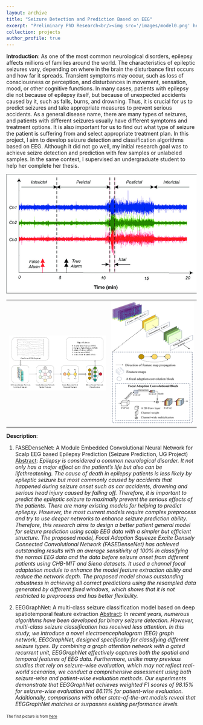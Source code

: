 ```yaml
---
layout: archive
title: "Seizure Detection and Prediction Based on EEG"
excerpt: "Preliminary PhD Research<br/><img src='/images/model0.png' height='300' width='500'>"
collection: projects
author_profile: true
---
```

**Introduction**: As one of the most common neurological disorders, epilepsy affects millions of families around the world. The characteristics of epileptic seizures vary, depending on where in the brain the disturbance first occurs and how far it spreads. Transient symptoms may occur, such as loss of consciousness or perception, and disturbances in movement, sensation, mood, or other cognitive functions. In many cases, patients with epilepsy die not because of epilepsy itself, but because of unexpected accidents caused by it, such as falls, burns, and drowning. Thus, it is crucial for us to predict seizures and take appropriate measures to prevent serious accidents. As a general disease name, there are many types of seizures, and patients with different seizures usually have different symptoms and treatment options. It is also important for us to find out what type of seizure the patient is suffering from and select appropriate treatment plan. In this project, I aim to develop seizure detection and classification algorithms based on EEG. Although it did not go well, my initial research goal was to achieve seizre detection and prediction with few samples or unlabeled samples. In the same context, I supervised an undergraduate student to help her complete her thesis.

<div align=center><img src="/images/model0.png" width = 600 alt="Rasekhi et al., Epileptic Seizure Prediction based on Ratio and Differential Linear Univariate Features" alt="Rasekhi et al., Epileptic Seizure Prediction based on Ratio and Differential Linear Univariate Features"></div>

<div align=center>
<table><tr>
<td><img src="/images/model.png" width = 600></td>
<td><img src="/images/model2.png" ></td>
</tr></table>
</div>

**Description**: 
1. FASEDenseNet: A Module Embedded Convolutional Neural Network for Scalp EEG based Epilepsy Prediction (Seizure Prediction, UG Project)
<u>Abstract</u>: *Epilepsy is considered a common neurological disorder. It not only has a major effect on the patient’s life but also can be lifethreatening. The cause of death in epilepsy patients is less likely by epileptic seizure but most commonly caused by accidents that happened during seizure onset such as car accidents, drowning and serious head injury caused by falling off. Therefore, it is important to predict the epileptic seizure to maximally prevent the serious effects of the patients. There are many existing models for helping to predict epilepsy. However, the most current models require complex preprocess and try to use deeper networks to enhance seizure prediction ability. Therefore, this research aims to design a better patient general model for seizure prediction using scalp EEG data with a simpler but efficient structure. The proposed model, Focal Adaption Squeeze Excite Densely Connected Convolutional Network (FASEDenseNet) has achieved outstanding results with an average sensitivity of 100% in classifying the normal EEG data and the data before seizure onset from different patients using CHB-MIT and Siena datasets. It used a channel focal adaptation module to enhance the model feature extraction ability and reduce the network depth. The proposed model shows outstanding robustness in achieving all correct predictions using the resampled data generated by different fixed windows, which shows that it is not restricted to preprocess and has better flexibility.*

2. EEGGraphNet: A multi-class seizure classification model based on deep spatiotemporal feature extraction
<u>Abstract</u>: *In recent years, numerous algorithms have been developed for binary seizure detection. However, multi-class seizure classification has received less attention. In this study, we introduce a novel electroencephalogram (EEG) graph network, EEGGraphNet, designed specifically for classifying different seizure types. By combining a graph attention network with a gated recurrent unit, EEGGraphNet effectively captures both the spatial and temporal features of EEG data. Furthermore, unlike many previous studies that rely on seizure-wise evaluation, which may not reflect real-world scenarios, we conduct a comprehensive assessment using both seizure-wise and patient-wise evaluation methods. Our experiments demonstrate that EEGGraphNet achieves weighted F1 scores of 98.15% for seizure-wise evaluation and 86.11% for patient-wise evaluation. Additionally, comparisons with other state-of-the-art models reveal that EEGGraphNet matches or surpasses existing performance levels.*

<font size="1">The first picture is from [here](https://www.researchgate.net/figure/Epileptic-brain-states-interictal-preictal-ictal-and-postictal_fig2_272842753)</font>